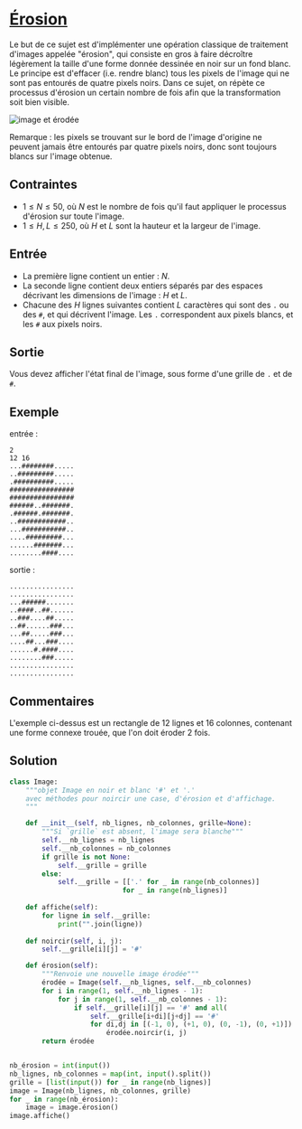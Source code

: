 # [Érosion](http://www.france-ioi.org/algo/task.php?idChapter=564&idTask=1124)



Le but de ce sujet est d'implémenter une opération classique de traitement d'images appelée "érosion", qui consiste en gros à faire décroître légèrement la taille d'une forme donnée dessinée en noir sur un fond blanc. Le principe est d'effacer (i.e. rendre blanc) tous les pixels de l'image qui ne sont pas entourés de quatre pixels noirs. Dans ce sujet, on répète ce processus d'érosion un certain nombre de fois afin que la transformation soit bien visible.

![image et érodée](erosion.png)

Remarque : les pixels se trouvant sur le bord de l'image d'origine ne peuvent jamais être entourés par quatre pixels noirs, donc sont toujours blancs sur l'image obtenue.

## Contraintes

* $1 \leqslant N \leqslant 50$, où $N$ est le nombre de fois qu'il faut appliquer le processus d'érosion sur toute l'image.
* $1 \leqslant H, L \leqslant 250$, où $H$ et $L$ sont la hauteur et la largeur de l'image. 

## Entrée

* La première ligne contient un entier : $N$.
* La seconde ligne contient deux entiers séparés par des espaces décrivant les dimensions de l'image : $H$ et $L$.
* Chacune des *H* lignes suivantes contient *L* caractères qui sont des `.` ou des `#`, et qui décrivent l'image. Les `.` correspondent aux pixels blancs, et les `#` aux pixels noirs.

## Sortie

Vous devez afficher l'état final de l'image, sous forme d'une grille de `.` et de `#`.

## Exemple

entrée :

```
2
12 16
...########.....
..#########.....
.##########.....
################
################
######..#######.
.######.#######.
..############..
...###########..
....#########...
......#######...
........####....
```

sortie :

```
................
................
...######.......
..####..##......
..###....##.....
..##......###...
...##.....###...
....##...###....
......#.####....
........###.....
................
................
```

## Commentaires

L'exemple ci-dessus est un rectangle de 12 lignes et 16 colonnes, contenant une forme connexe trouée, que l'on doit éroder 2 fois. 

## Solution

```python
class Image:
    """objet Image en noir et blanc '#' et '.'
    avec méthodes pour noircir une case, d'érosion et d'affichage.
    """

    def __init__(self, nb_lignes, nb_colonnes, grille=None):
        """Si `grille` est absent, l'image sera blanche"""
        self.__nb_lignes = nb_lignes
        self.__nb_colonnes = nb_colonnes
        if grille is not None:
            self.__grille = grille
        else:
            self.__grille = [['.' for _ in range(nb_colonnes)]
                            for _ in range(nb_lignes)]
    
    def affiche(self):
        for ligne in self.__grille:
            print("".join(ligne))
    
    def noircir(self, i, j):
        self.__grille[i][j] = '#'

    def érosion(self):
        """Renvoie une nouvelle image érodée"""
        érodée = Image(self.__nb_lignes, self.__nb_colonnes)
        for i in range(1, self.__nb_lignes - 1):
            for j in range(1, self.__nb_colonnes - 1):
                if self.__grille[i][j] == '#' and all(
                    self.__grille[i+di][j+dj] == '#' 
                    for di,dj in [(-1, 0), (+1, 0), (0, -1), (0, +1)]):
                        érodée.noircir(i, j)
        return érodée


nb_érosion = int(input())
nb_lignes, nb_colonnes = map(int, input().split())
grille = [list(input()) for _ in range(nb_lignes)]
image = Image(nb_lignes, nb_colonnes, grille)
for _ in range(nb_érosion):
    image = image.érosion()
image.affiche()
```